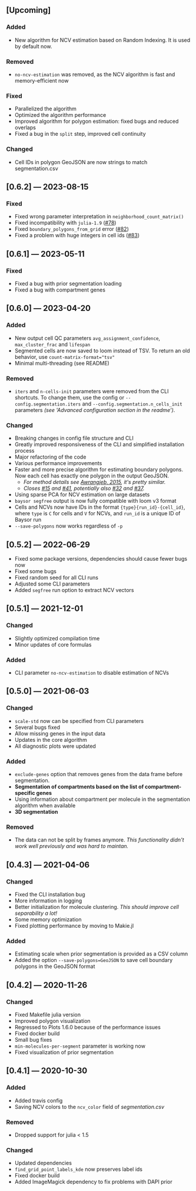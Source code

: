 ## [Upcoming]

### Added

- New algorithm for NCV estimation based on Random Indexing. It is used by default now.

### Removed

- `no-ncv-estimation` was removed, as the NCV algorithm is fast and memory-efficient now


### Fixed

- Parallelized the algorithm
- Optimized the algorithm performance
- Improved algorithm for polygon estimation: fixed bugs and reduced overlaps
- Fixed a bug in the `split` step, improved cell continuity

### Changed

- Cell IDs in polygon GeoJSON are now strings to match segmentation.csv

## [0.6.2] — 2023-08-15

### Fixed

- Fixed wrong parameter interpretation in `neighborhood_count_matrix()`
- Fixed incompatibility with `julia-1.9` ([#78](https://github.com/kharchenkolab/Baysor/issues/78))
- Fixed `boundary_polygons_from_grid` error ([#82](https://github.com/kharchenkolab/Baysor/issues/82))
- Fixed a problem with huge integers in cell ids ([#83](https://github.com/kharchenkolab/Baysor/issues/83))

## [0.6.1] — 2023-05-11

### Fixed

- Fixed a bug with prior segmentation loading
- Fixed a bug with compartment genes

## [0.6.0] — 2023-04-20

### Added

- New output cell QC parameters `avg_assignment_confidence`, `max_cluster_frac` and `lifespan`
- Segmented cells are now saved to loom instead of TSV. To return an old behavior, use `count-matrix-format="tsv"`
- Minimal multi-threading (see README)

### Removed

- `iters` and `n-cells-init` parameters were removed from the CLI shortcuts. To change them, use the config or `--config.segmentation.iters` and `--config.segmentation.n_cells_init` parameters *(see 'Advanced configuration section in the readme')*.

### Changed

- Breaking changes in config file structure and CLI
- Greatly improved responsiveness of the CLI and simplified installation process
- Major refactoring of the code
- Various performance improvements
- Faster and more precise algorithm for estimating boundary polygons. Now each cell has exactly one polygon in the output GeoJSON.
    - *For method details see [Awrangjeb, 2015](https://doi.org/10.1109/IVCNZ.2015.7761536), it's pretty similar.*
    - *Closes [#15](https://github.com/kharchenkolab/Baysor/issues/15) and [#41](https://github.com/kharchenkolab/Baysor/issues/41), potentially also [#32](https://github.com/kharchenkolab/Baysor/issues/32) and [#37](https://github.com/kharchenkolab/Baysor/issues/37).*
- Using sparse PCA for NCV estimation on large datasets
- `baysor segfree` output is now fully compatible with loom v3 format
- Cells and NCVs now have IDs in the format `{type}{run_id}-{cell_id}`, where `type` is `C` for cells and `V` for NCVs, and `run_id` is a unique ID of Baysor run
- `--save-polygons` now works regardless of `-p`

## [0.5.2] — 2022-06-29

- Fixed some package versions, dependencies should cause fewer bugs now
- Fixed some bugs
- Fixed random seed for all CLI runs
- Adjusted some CLI parameters
- Added `segfree` run option to extract NCV vectors

## [0.5.1] — 2021-12-01

### Changed

- Slightly optimized compilation time
- Minor updates of core formulas

### Added

- CLI parameter `no-ncv-estimation` to disable estimation of NCVs

## [0.5.0] — 2021-06-03

### Changed

- `scale-std` now can be specified from CLI parameters
- Several bugs fixed
- Allow missing genes in the input data
- Updates in the core algorithm
- All diagnostic plots were updated

### Added

- `exclude-genes` option that removes genes from the data frame before segmentation.
- **Segmentation of compartments based on the list of compartment-specific genes**
- Using information about compartment per molecule in the segmentation algorithm when available
- **3D segmentation**

### Removed

- The data can not be split by frames anymore. *This functionality didn't work well previously and was hard to maintan.*

## [0.4.3] — 2021-04-06

### Changed

- Fixed the CLI installation bug
- More information in logging
- Better initialization for molecule clustering. *This should improve cell separability a lot!*
- Some memory optimization
- Fixed plotting performance by moving to Makie.jl

### Added

- Estimating scale when prior segmentation is provided as a CSV column
- Added the option `--save-polygons=GeoJSON` to save cell boundary polygons in the GeoJSON format

## [0.4.2] — 2020-11-26

### Changed

- Fixed Makefile julia version
- Improved polygon visualization
- Regressed to Plots 1.6.0 because of the performance issues
- Fixed docker build
- Small bug fixes
- `min-molecules-per-segment` parameter is working now
- Fixed visualization of prior segmentation

## [0.4.1] — 2020-10-30

### Added

- Added travis config
- Saving NCV colors to the `ncv_color` field of *segmentation.csv*

### Removed

- Dropped support for julia < 1.5

### Changed

- Updated dependencies
- `find_grid_point_labels_kde` now preserves label ids
- Fixed docker build
- Added ImageMagick dependency to fix problems with DAPI prior
